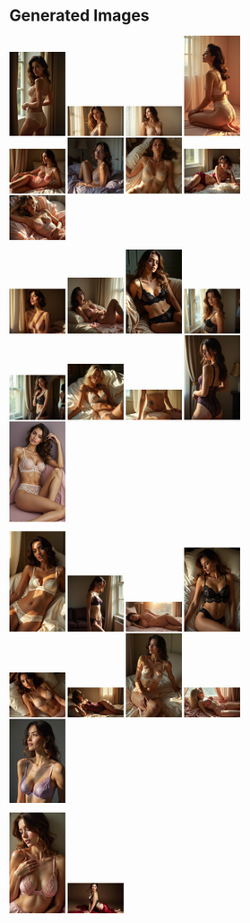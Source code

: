 # Generated Images



<img src="2025_07_01_01.webp" width="100"/> <img src="2025_07_01_02.webp" width="100"/> <img src="2025_07_01_03.webp" width="100"/> <img src="2025_07_01_04.webp" width="100"/> <img src="2025_07_01_05.webp" width="100"/> <img src="2025_07_01_06.webp" width="100"/> <img src="2025_07_01_07.webp" width="100"/> <img src="2025_07_01_08.webp" width="100"/> <img src="2025_07_01_09.webp" width="100"/>

<img src="2025_07_01_10.webp" width="100"/> <img src="2025_07_01_11.webp" width="100"/> <img src="2025_07_01_12.webp" width="100"/> <img src="2025_07_01_13.webp" width="100"/> <img src="2025_07_01_14.webp" width="100"/> <img src="2025_07_01_15.webp" width="100"/> <img src="2025_07_01_16.webp" width="100"/> <img src="2025_07_01_17.webp" width="100"/> <img src="2025_07_01_18.webp" width="100"/>

<img src="2025_07_01_19.webp" width="100"/> <img src="2025_07_01_20.webp" width="100"/> <img src="2025_07_01_21.webp" width="100"/> <img src="2025_07_01_22.webp" width="100"/> <img src="2025_07_01_23.webp" width="100"/> <img src="2025_07_01_24.webp" width="100"/> <img src="2025_07_01_25.webp" width="100"/> <img src="2025_07_01_26.webp" width="100"/> <img src="2025_07_01_27.webp" width="100"/>

<img src="2025_07_01_28.webp" width="100"/> <img src="2025_07_01_29.webp" width="100"/>